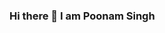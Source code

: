 ### Hi there 👋 I am Poonam Singh

<!--
**poonamsweet/poonamsweet** is a ✨ _special_ ✨ repository because its `README.md` (this file) appears on your GitHub profile.

Here are some ideas to get you started:

- 🔭 I’m currently working with Python Django
- 🌱 I’m currently learning ...ReactJs



- 📫 How to reach me: ...poonamsweet672@gmail.com

My Technical Skills computer
python1 django1 php mysql1 html1 css1 js1 react postgres

My Technical Journey and Goals rocket
My primary working technology is Python and Django

Passionate for learning & exploring new Technologies.

I love to code and always try to implement new ideas and to have experiment
